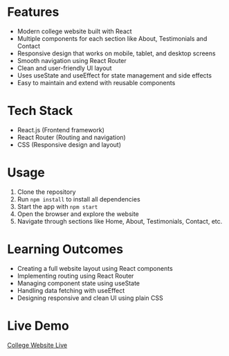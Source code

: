 # Features
- Modern college website built with React
- Multiple components for each section like About, Testimonials and Contact
- Responsive design that works on mobile, tablet, and desktop screens
- Smooth navigation using React Router
- Clean and user-friendly UI layout
- Uses useState and useEffect for state management and side effects
- Easy to maintain and extend with reusable components

# Tech Stack
- React.js (Frontend framework)
- React Router (Routing and navigation)
- CSS (Responsive design and layout)

# Usage
1. Clone the repository  
2. Run `npm install` to install all dependencies  
3. Start the app with `npm start`  
4. Open the browser and explore the website  
5. Navigate through sections like Home, About, Testimonials, Contact, etc.

# Learning Outcomes
- Creating a full website layout using React components
- Implementing routing using React Router
- Managing component state using useState
- Handling data fetching with useEffect
- Designing responsive and clean UI using plain CSS

# Live Demo
[College Website Live](https://deploy-drab-two.vercel.app/)
